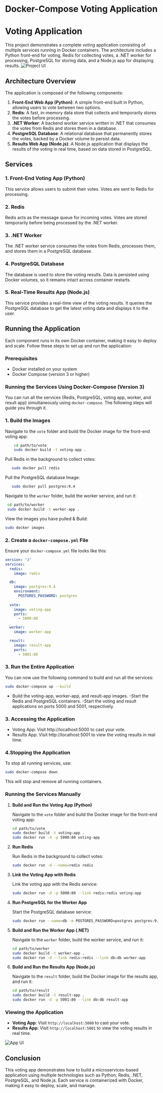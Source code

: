 # Docker-Compose Voting Application

# Voting Application

This project demonstrates a complete voting application consisting of multiple services running in Docker containers. The architecture includes a Python front-end for voting, Redis for collecting votes, a .NET worker for processing, PostgreSQL for storing data, and a Node.js app for displaying results.
![Project UI](project-diagram.png)
## Architecture Overview

The application is composed of the following components:

1. **Front-End Web App (Python)**: A simple front-end built in Python, allowing users to vote between two options.
2. **Redis**: A fast, in-memory data store that collects and temporarily stores the votes before processing.
3. **.NET Worker**: A backend worker service written in .NET that consumes the votes from Redis and stores them in a database.
4. **PostgreSQL Database**: A relational database that permanently stores the votes, backed by a Docker volume to persist data.
5. **Results Web App (Node.js)**: A Node.js application that displays the results of the voting in real time, based on data stored in PostgreSQL.

## Services

### 1. Front-End Voting App (Python)
This service allows users to submit their votes. Votes are sent to Redis for processing.

### 2. Redis
Redis acts as the message queue for incoming votes. Votes are stored temporarily before being processed by the .NET worker.

### 3. .NET Worker
The .NET worker service consumes the votes from Redis, processes them, and stores them in a PostgreSQL database.

### 4. PostgreSQL Database
The database is used to store the voting results. Data is persisted using Docker volumes, so it remains intact across container restarts.

### 5. Real-Time Results App (Node.js)
This service provides a real-time view of the voting results. It queries the PostgreSQL database to get the latest voting data and displays it to the user.

## Running the Application

Each component runs in its own Docker container, making it easy to deploy and scale. Follow these steps to set up and run the application:

### Prerequisites

- Docker installed on your system
- Docker Compose (version 3 or higher)

### Running the Services Using Docker-Compose (Version 3)

You can run all the services (Redis, PostgreSQL, voting app, worker, and result app) simultaneously using `docker-compose`. The following steps will guide you through it.


### 1. Build the Images 
 Navigate to the `vote` folder and build the Docker image for the front-end voting app:
```bash
    cd path/to/vote
    sudo docker build -t voting-app .
```
Pull Redis in the background to collect votes:
 ```bash
    sudo docker pull redis
 ```
Pull the PostgreSQL database Image:

 ```bash
    sudo docker pull postgres:9.4
  ```
Navigate to the `worker` folder, build the worker service, and run it:

   ```bash
    cd path/to/worker
    sudo docker build -t worker-app .
```
View the images you have pulled & Build:
```bash
sudo docker images
```
### 2. Create a `docker-compose.yml` File

Ensure your `docker-compose.yml` file looks like this:

```yaml
version: "3"
services:
  redis:
    image: redis

  db:
    image: postgres:9.4
    environment:
      POSTGRES_PASSWORD: postgres
      
  vote:
    image: voting-app
    ports:
      - 5000:80

  worker:
    image: worker-app

  result:
    image: result-app
    ports:
      - 5001:80
```
### 3. Run the Entire Application
You can now use the following command to build and run all the services:
```bash
sudo docker-compose up --build
```

- Build the voting-app, worker-app, and result-app images.
-Start the Redis and PostgreSQL containers.
-Start the voting and result applications on ports 5000 and 5001, respectively.
### 3. Accessing the Application
- Voting App: Visit http://localhost:5000 to cast your vote.
- Results App: Visit http://localhost:5001 to view the voting results in real time.


### 4.Stopping the Application
To stop all running services, use:
```bash
sudo docker-compose down
```
This will stop and remove all running containers.

### Running the Services Manually

1. **Build and Run the Voting App (Python)**

    Navigate to the `vote` folder and build the Docker image for the front-end voting app:

    ```bash
    cd path/to/vote
    sudo docker build -t voting-app .
    sudo docker run -d -p 5000:80 voting-app
    ```

2. **Run Redis**

    Run Redis in the background to collect votes:

    ```bash
    sudo docker run -d --name=redis redis
    ```

3. **Link the Voting App with Redis**

    Link the voting app with the Redis service:

    ```bash
    sudo docker run -d -p 5000:80 --link redis:redis voting-app
    ```

4. **Run PostgreSQL for the Worker App**

    Start the PostgreSQL database service:

    ```bash
    sudo docker run --name=db -e POSTGRES_PASSWORD=postgres postgres:9.4
    ```

5. **Build and Run the Worker App (.NET)**

    Navigate to the `worker` folder, build the worker service, and run it:

    ```bash
    cd path/to/worker
    sudo docker build -t worker-app .
    sudo docker run -d --link redis:redis --link db:db worker-app
    ```

6. **Build and Run the Results App (Node.js)**

    Navigate to the `result` folder, build the Docker image for the results app, and run it:

    ```bash
    cd path/to/result
    sudo docker build -t result-app .
    sudo docker run -d -p 5001:80 --link db:db result-app
    ```

### Viewing the Application

- **Voting App**: Visit `http://localhost:5000` to cast your vote.
- **Results App**: Visit `http://localhost:5001` to view the voting results in real time.

![App UI](visual-app-ui.jpg)

## Conclusion

This voting app demonstrates how to build a microservices-based application using multiple technologies such as Python, Redis, .NET, PostgreSQL, and Node.js. Each service is containerized with Docker, making it easy to deploy, scale, and manage.

